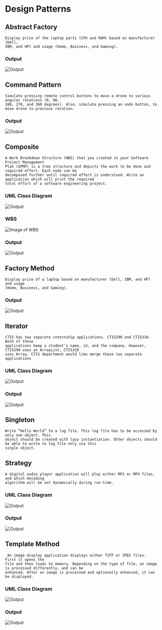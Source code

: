 # Design Patterns

## Abstract Factory
```
Display price of the laptop parts (CPU and RAM) based on manufacturer (Dell,
IBM, and HP) and usage (Home, Business, and Gaming).
```

### Output
![Output](https://image.prntscr.com/image/_ii__S1LR3G6TR96DGZxZw.png)

## Command Pattern
```
Simulate pressing remote control buttons to move a drone to various angular rotations (0, 90,
180, 270, and 360 degrees). Also, simulate pressing an undo button, to move drone to previous rotation. 
```

### Output
![Output](https://image.prntscr.com/image/PWKV-KC4SY2OtbVGxvTMqg.png)

## Composite
```
A Work Breakdown Structure (WBS) that you created in your Software Project Management
Plan (SPMP) is a tree structure and depicts the work to be done and required effort. Each node can be
decomposed further until required effort is understood. Write an application which will print the required
total effort of a software engineering project.
```


### UML Class Diagram
![Output](https://image.prntscr.com/image/5lmJOjteRMihYQ-AxkHqeg.png)


### WBS
![Image of WBS](https://image.prntscr.com/image/rEsH-RoMTMqpo5yJH0SceA.png)

### Output
![Output](https://image.prntscr.com/image/9PU6-p5YQhWb4ZbTeRisRg.png)


## Factory Method
```
Display price of a laptop based on manufacturer (Dell, IBM, and HP) and usage
(Home, Business, and Gaming).
```

### Output
![Output](https://image.prntscr.com/image/yR4w5eRRS5u_gvNSznsScA.png)

## Iterator
```
CTIS has two separate internship applications. CTIS290 and CTIS310. Both of these
applications keep a student’s name, id, and the company. However, CTIS290 uses an ArrayList, CTIS310
uses Array. CTIS department would like merge these two separate applications
```
### UML Class Diagram
![Output](https://image.prntscr.com/image/wVJlSr1oTdOhGuBYEXghoQ.png)
### Output
![Output](https://image.prntscr.com/image/VSWTexPbRS_3R7u6e4WeJQ.png)

## Singleton
```
Write “Hello World” to a log file. This log file has to be accessed by only one object. This
object should be created with lazy instantiation. Other objects should be able to write to log file only via this
single object.
```


## Strategy
```
A digital audio player application will play either MP3 or MP4 files, and which decoding
algorithm will be set dynamically during run-time.
```
### UML Class Diagram
![Output](https://image.prntscr.com/image/GxsBBb-KR662nwVQZwxokQ.png)
### Output
![Output](https://image.prntscr.com/image/rL0bYnuqReW2MQVCSEF4lw.png)


## Template Method
```
 An image display application displays either TIFF or JPEG files. First it opens the
file and then loads to memory. Depending on the type of file, an image is processed differently, and can be
enhanced. After an image is processed and optionally enhanced, it can be displayed.
```
### UML Class Diagram
![Output](https://image.prntscr.com/image/58frH9vOQomyy7u0mMcz1A.png)
### Output
![Output](https://image.prntscr.com/image/giErkXEwT2_s5awpRuqvBQ.png)